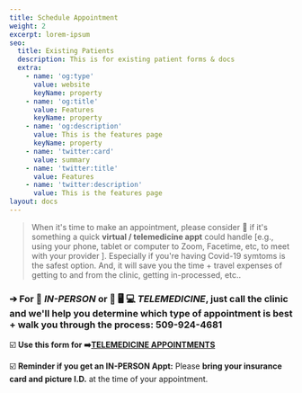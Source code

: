 ```yaml
---
title: Schedule Appointment
weight: 2
excerpt: lorem-ipsum
seo:
  title: Existing Patients
  description: This is for existing patient forms & docs
  extra:
    - name: 'og:type'
      value: website
      keyName: property
    - name: 'og:title'
      value: Features
      keyName: property
    - name: 'og:description'
      value: This is the features page
      keyName: property
    - name: 'twitter:card'
      value: summary
    - name: 'twitter:title'
      value: Features
    - name: 'twitter:description'
      value: This is the features page
layout: docs
---
```

> When it's time to make an appointment, please consider 🤔 if it's something a quick **virtual / telemedicine appt** could handle \[e.g., using your phone, tablet or computer to Zoom, Facetime, etc, to meet with your provider ]. Especially if you're having Covid-19 symtoms is the safest option. And, it will save you the time + travel expenses of getting to and from the clinic, getting in-processed, etc..

### ➔ For 🏥 *IN-PERSON* **or** 📲  🖥️ 💻 *TELEMEDICINE*, just call the clinic and we'll help you determine which type of appointment is best + walk you through the process: 509-924-4681

☑️ **Use this form for ➡️**[**TELEMEDICINE APPOINTMENTS**](https://www.dropbox.com/s/mmf47ogm0z8fihx/Informed%20Consent%20for%20Telemedicine%20Services.pdf?dl=0)

☑️ **Reminder if you get an IN-PERSON Appt:** Please **bring your insurance card and picture I.D.** at the time of your appointment.
